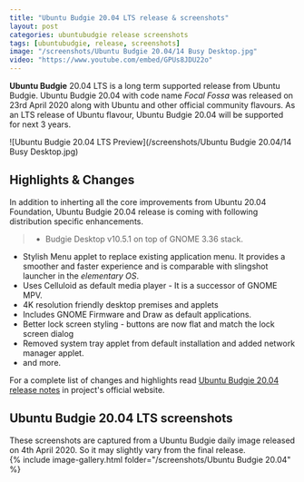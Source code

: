 ```yaml
---
title: "Ubuntu Budgie 20.04 LTS release & screenshots"
layout: post
categories: ubuntubudgie release screenshots
tags: [ubuntubudgie, release, screenshots]
image: "/screenshots/Ubuntu Budgie 20.04/14 Busy Desktop.jpg"
video: "https://www.youtube.com/embed/GPUs8JDU22o"
---
```


**Ubuntu Budgie** 20.04 LTS is a long term supported release from Ubuntu Budgie. Ubuntu Budgie 20.04 with code name *Focal Fossa* was released on 23rd April 2020 along with Ubuntu and other official community flavours. As an LTS release of Ubuntu flavour, Ubuntu Budgie 20.04 will be supported for next 3 years.

![Ubuntu Budgie 20.04 LTS Preview](/screenshots/Ubuntu Budgie 20.04/14 Busy Desktop.jpg)

## Highlights & Changes
In addition to inherting all the core improvements from Ubuntu 20.04 Foundation, Ubuntu Budgie 20.04 release is coming with following distribution specific enhancements.
> - Budgie Desktop v10.5.1 on top of GNOME 3.36 stack.
- Stylish Menu applet to replace existing application menu. It provides a smoother and faster experience and is comparable with slingshot launcher in the *elementary OS*.
- Uses Celluloid as default media player - It is a successor of GNOME MPV.
- 4K resolution friendly desktop premises and applets
- Includes GNOME Firmware and Draw as default applications.
- Better lock screen styling - buttons are now flat and match the lock screen dialog
- Removed system tray applet from default installation and added network manager applet.
- and more.

For a complete list of changes and highlights read [Ubuntu Budgie 20.04 release notes](https://ubuntubudgie.org/2020/04/02/ubuntu-budgie-20-04lts-release-notes/) in project's official website.

## Ubuntu Budgie 20.04 LTS screenshots
<div class="alert alert-info">These screenshots are captured from a Ubuntu Budgie daily image released on 4th April 2020. So it may slightly vary from the final release.</div>
{% include image-gallery.html folder="/screenshots/Ubuntu Budgie 20.04" %}



